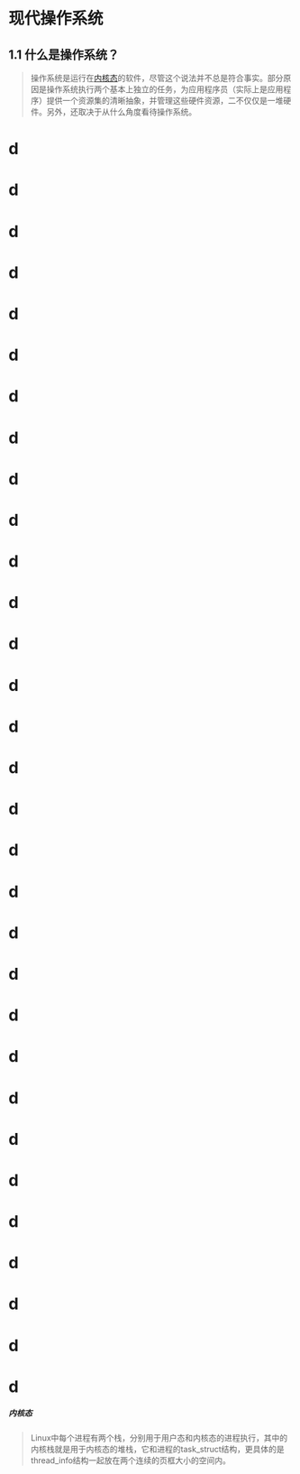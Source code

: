 # 现代操作系统

## 1.1 什么是操作系统？

> 操作系统是运行在[内核态](#内核态)的软件，尽管这个说法并不总是符合事实。部分原因是操作系统执行两个基本上独立的任务，为应用程序员（实际上是应用程序）提供一个资源集的清晰抽象，并管理这些硬件资源，二不仅仅是一堆硬件。另外，还取决于从什么角度看待操作系统。

# d
# d
# d
# d
# d
# d
# d
# d
# d
# d
# d
# d
# d
# d
# d
# d
# d
# d
# d
# d
# d
# d
# d
# d
# d
# d
# d
# d
# d
# d
# d
##### <span id="内核态">内核态</span>
> Linux中每个进程有两个栈，分别用于用户态和内核态的进程执行，其中的内核栈就是用于内核态的堆栈，它和进程的task_struct结构，更具体的是thread_info结构一起放在两个连续的页框大小的空间内。

